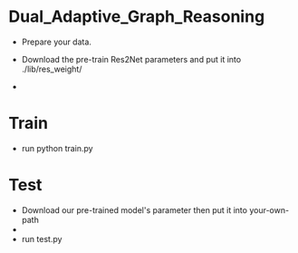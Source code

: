 # Dual_Adaptive_Graph_Reasoning

- Prepare your data.

- Download the pre-train Res2Net parameters and put it into ./lib/res_weight/
- 

# Train
- run python train.py


# Test
- Download our pre-trained model's parameter then put it into your-own-path
- 
- run test.py
